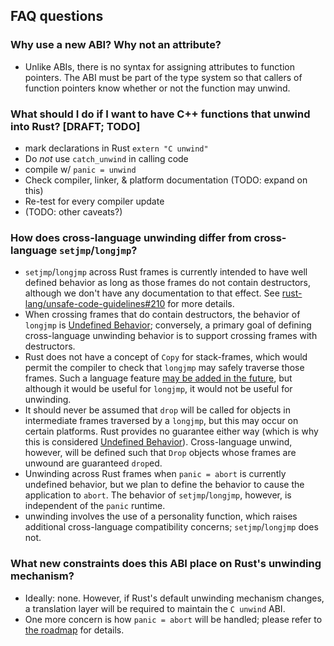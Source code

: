 ## FAQ questions

### Why use a new ABI? Why not an attribute?

- Unlike ABIs, there is no syntax for assigning attributes to function
  pointers. The ABI must be part of the type system so that callers of function
  pointers know whether or not the function may unwind.

### What should I do if I want to have C++ functions that unwind into Rust? [DRAFT; TODO]

- mark declarations in Rust `extern "C unwind"`
- Do *not* use `catch_unwind` in calling code
- compile w/ `panic = unwind`
- Check compiler, linker, & platform documentation (TODO: expand on this)
- Re-test for every compiler update
- (TODO: other caveats?)

### How does cross-language unwinding differ from cross-language `setjmp`/`longjmp`?

- `setjmp`/`longjmp` across Rust frames is currently intended to have
  well defined behavior as long as those frames do not contain
  destructors, although we don't have any documentation to that
  effect. See [rust-lang/unsafe-code-guidelines#210] for more details.
- When crossing frames that do contain destructors, the behavior of
  `longjmp` is [Undefined Behavior]; conversely, a primary goal of
  defining cross-language unwinding behavior is to support crossing
  frames with destructors.
- Rust does not have a concept of `Copy` for stack-frames, which would permit
  the compiler to check that `longjmp` may safely traverse those frames. Such a
  language feature [may be added in the future][centril-effects], but although
  it would be useful for `longjmp`, it would not be useful for unwinding.
- It should never be assumed that `drop` will be called for objects in
  intermediate frames traversed by a `longjmp`, but this may occur on certain
  platforms. Rust provides no guarantee either way (which is why this is
  considered [Undefined Behavior]). Cross-language unwind, however, will be
  defined such that `Drop` objects whose frames are unwound are guaranteed
  `drop`ed.
- Unwinding across Rust frames when `panic = abort` is currently undefined
  behavior, but we plan to define the behavior to cause the application to
  `abort`. The behavior of `setjmp`/`longjmp`, however, is independent of the
  `panic` runtime.
- unwinding involves the use of a personality function, which raises additional
  cross-language compatibility concerns; `setjmp`/`longjmp` does not.

[centril-effects]: https://github.com/Centril/rfc-effects/issues/11

### What new constraints does this ABI place on Rust's unwinding mechanism?

- Ideally: none. However, if Rust's default unwinding mechanism changes, a
  translation layer will be required to maintain the `C unwind` ABI.
- One more concern is how `panic = abort` will be handled; please refer to [the
  roadmap][roadmap-panic-abort] for details.

[roadmap-panic-abort]: planning/roadmap/c-unwind-abi.md#panic--abort
[Undefined Behavior]: /spec-terminology.md#UB
[rust-lang/unsafe-code-guidelines#210]: https://github.com/rust-lang/unsafe-code-guidelines/issues/210
